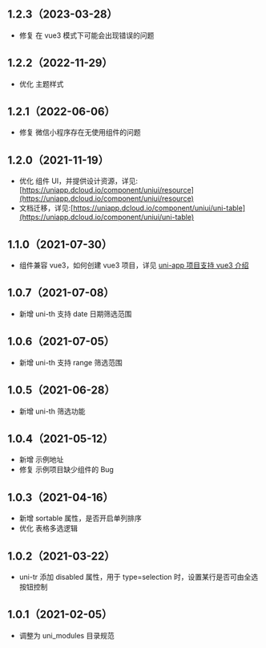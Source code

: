 ## 1.2.3（2023-03-28）

- 修复 在 vue3 模式下可能会出现错误的问题

## 1.2.2（2022-11-29）

- 优化 主题样式

## 1.2.1（2022-06-06）

- 修复 微信小程序存在无使用组件的问题

## 1.2.0（2021-11-19）

- 优化 组件 UI，并提供设计资源，详见:[https://uniapp.dcloud.io/component/uniui/resource](https://uniapp.dcloud.io/component/uniui/resource)
- 文档迁移，详见:[https://uniapp.dcloud.io/component/uniui/uni-table](https://uniapp.dcloud.io/component/uniui/uni-table)

## 1.1.0（2021-07-30）

- 组件兼容 vue3，如何创建 vue3 项目，详见 [uni-app 项目支持 vue3 介绍](https://ask.dcloud.net.cn/article/37834)

## 1.0.7（2021-07-08）

- 新增 uni-th 支持 date 日期筛选范围

## 1.0.6（2021-07-05）

- 新增 uni-th 支持 range 筛选范围

## 1.0.5（2021-06-28）

- 新增 uni-th 筛选功能

## 1.0.4（2021-05-12）

- 新增 示例地址
- 修复 示例项目缺少组件的 Bug

## 1.0.3（2021-04-16）

- 新增 sortable 属性，是否开启单列排序
- 优化 表格多选逻辑

## 1.0.2（2021-03-22）

- uni-tr 添加 disabled 属性，用于 type=selection 时，设置某行是否可由全选按钮控制

## 1.0.1（2021-02-05）

- 调整为 uni_modules 目录规范
